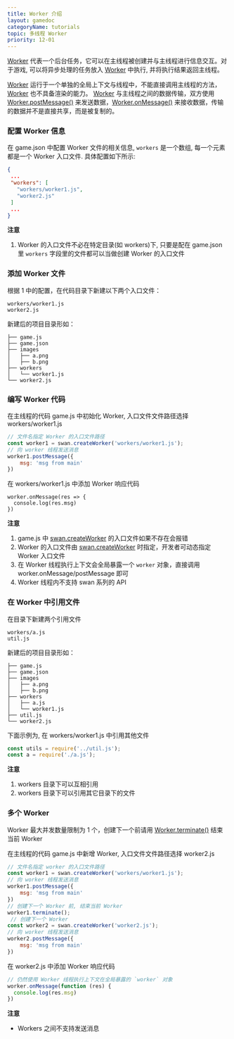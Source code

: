 ```yaml
---
title: Worker 介绍
layout: gamedoc
categoryName: tutorials
topic: 多线程 Worker
priority: 12-01
---
```


 [Worker](/game/api/worker/workerObj/) 代表一个后台任务，它可以在主线程被创建并与主线程进行信息交互。对于游戏, 可以将异步处理的任务放入 [Worker](/game/api/worker/workerObj/) 中执行, 并将执行结果返回主线程。

 [Worker](/game/api/worker/workerObj/) 运行于一个单独的全局上下文与线程中，不能直接调用主线程的方法，[Worker](/game/api/worker/workerObj/) 也不具备渲染的能力。 [Worker](/game/api/worker/workerObj/) 与主线程之间的数据传输，双方使用 [Worker.postMessage()](/game/api/worker/worker_obj/postMessage/) 来发送数据，[Worker.onMessage()](/game/api/worker/worker_obj/onMessage/) 来接收数据，传输的数据并不是直接共享，而是被复制的。

 ### 配置 Worker 信息

 在 game.json 中配置 Worker 文件的相关信息, `workers` 是一个数组, 每一个元素都是一个 Worker 入口文件. 具体配置如下所示:

 ```json
{
  ...
  "workers": [
    "workers/worker1.js",
    "worker2.js"
  ]
  ...
}
```
**注意**
1. Worker 的入口文件不必在特定目录(如 workers)下, 只要是配在 game.json 里 `workers` 字段里的文件都可以当做创建 Worker 的入口文件


 ### 添加 Worker 文件
根据 1 中的配置，在代码目录下新建以下两个入口文件：

 ```
workers/worker1.js
worker2.js
```

 新建后的项目目录形如：

 ```
├── game.js
├── game.json
├── images
│   ├── a.png
│   ├── b.png
├── workers
│   └── worker1.js
└── worker2.js
```

 ### 编写 Worker 代码
在主线程的代码 game.js 中初始化 Worker, 入口文件文件路径选择 workers/worker1.js
```javascript
// 文件名指定 Worker 的入口文件路径
const worker1 = swan.createWorker('workers/worker1.js');
// 向 worker 线程发送消息
worker1.postMessage({
    msg: 'msg from main'
})
```
在 workers/worker1.js 中添加 Worker 响应代码
```
worker.onMessage(res => {
  console.log(res.msg)
})
```

**注意**
1. game.js 中 [swan.createWorker](/game/api/worker/createWorker/) 的入口文件如果不存在会报错
2. Worker 的入口文件由 [swan.createWorker](/game/api/worker/createWorker/) 时指定，开发者可动态指定 Worker 入口文件
3. 在 Worker 线程执行上下文会全局暴露一个 `worker` 对象，直接调用 worker.onMessage/postMessage 即可
4. Worker 线程内不支持 swan 系列的 API

 ### 在 Worker 中引用文件
在目录下新建两个引用文件
```
workers/a.js
util.js
```

 新建后的项目目录形如：

 ```
├── game.js
├── game.json
├── images
│   ├── a.png
│   ├── b.png
├── workers
│   ├── a.js
│   └── worker1.js
├── util.js
└── worker2.js
```

 下面示例为, 在 workers/worker1.js 中引用其他文件
```javascript
const utils = require('../util.js');
const a = require('./a.js');
```
**注意**
1. workers 目录下可以互相引用
2. workers 目录下可以引用其它目录下的文件

 ### 多个 Worker
Worker 最大并发数量限制为 1 个，创建下一个前请用 [Worker.terminate()](game/api/worker/worker_obj/terminate/) 结束当前 Worker

 在主线程的代码 game.js 中新增 Worker, 入口文件文件路径选择 worker2.js

```javascript
// 文件名指定 worker 的入口文件路径
const worker1 = swan.createWorker('workers/worker1.js');
// 向 worker 线程发送消息
worker1.postMessage({
    msg: 'msg from main'
})
// 创建下一个 Worker 前, 结束当前 Worker
worker1.terminate();
 // 创建下一个 Worker
const worker2 = swan.createWorker('worker2.js');
// 向 worker 线程发送消息
worker2.postMessage({
    msg: 'msg from main'
})
```

在 worker2.js 中添加 Worker 响应代码

```javascript
// 仍然使用 Worker 线程执行上下文在全局暴露的 `worker` 对象
worker.onMessage(function (res) {
  console.log(res.msg)
})
```

**注意**
- Workers 之间不支持发送消息